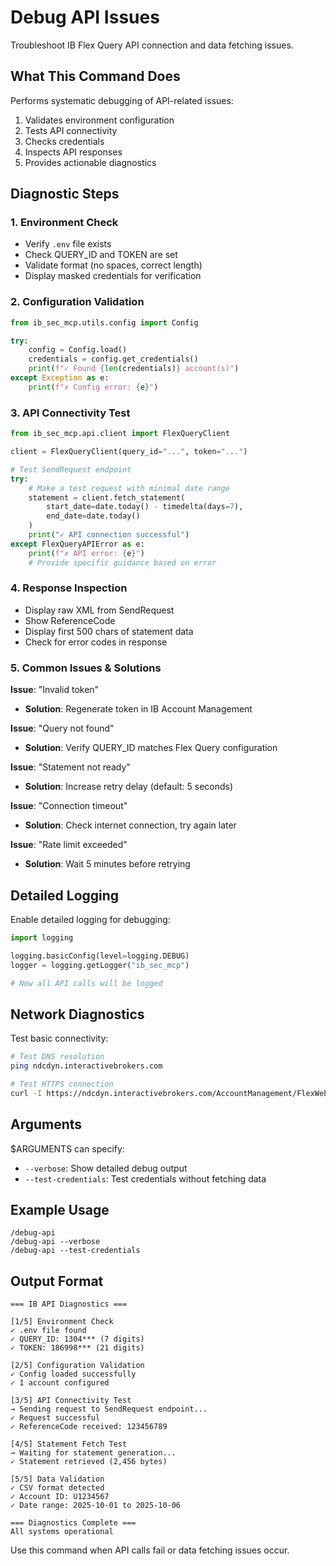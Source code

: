# Debug API Issues

Troubleshoot IB Flex Query API connection and data fetching issues.

## What This Command Does

Performs systematic debugging of API-related issues:
1. Validates environment configuration
2. Tests API connectivity
3. Checks credentials
4. Inspects API responses
5. Provides actionable diagnostics

## Diagnostic Steps

### 1. Environment Check
- Verify `.env` file exists
- Check QUERY_ID and TOKEN are set
- Validate format (no spaces, correct length)
- Display masked credentials for verification

### 2. Configuration Validation
```python
from ib_sec_mcp.utils.config import Config

try:
    config = Config.load()
    credentials = config.get_credentials()
    print(f"✓ Found {len(credentials)} account(s)")
except Exception as e:
    print(f"✗ Config error: {e}")
```

### 3. API Connectivity Test
```python
from ib_sec_mcp.api.client import FlexQueryClient

client = FlexQueryClient(query_id="...", token="...")

# Test SendRequest endpoint
try:
    # Make a test request with minimal date range
    statement = client.fetch_statement(
        start_date=date.today() - timedelta(days=7),
        end_date=date.today()
    )
    print("✓ API connection successful")
except FlexQueryAPIError as e:
    print(f"✗ API error: {e}")
    # Provide specific guidance based on error
```

### 4. Response Inspection
- Display raw XML from SendRequest
- Show ReferenceCode
- Display first 500 chars of statement data
- Check for error codes in response

### 5. Common Issues & Solutions

**Issue**: "Invalid token"
- **Solution**: Regenerate token in IB Account Management

**Issue**: "Query not found"
- **Solution**: Verify QUERY_ID matches Flex Query configuration

**Issue**: "Statement not ready"
- **Solution**: Increase retry delay (default: 5 seconds)

**Issue**: "Connection timeout"
- **Solution**: Check internet connection, try again later

**Issue**: "Rate limit exceeded"
- **Solution**: Wait 5 minutes before retrying

## Detailed Logging

Enable detailed logging for debugging:
```python
import logging

logging.basicConfig(level=logging.DEBUG)
logger = logging.getLogger("ib_sec_mcp")

# Now all API calls will be logged
```

## Network Diagnostics

Test basic connectivity:
```bash
# Test DNS resolution
ping ndcdyn.interactivebrokers.com

# Test HTTPS connection
curl -I https://ndcdyn.interactivebrokers.com/AccountManagement/FlexWebService/SendRequest
```

## Arguments

$ARGUMENTS can specify:
- `--verbose`: Show detailed debug output
- `--test-credentials`: Test credentials without fetching data

## Example Usage

```
/debug-api
/debug-api --verbose
/debug-api --test-credentials
```

## Output Format

```
=== IB API Diagnostics ===

[1/5] Environment Check
✓ .env file found
✓ QUERY_ID: 1304*** (7 digits)
✓ TOKEN: 186998*** (21 digits)

[2/5] Configuration Validation
✓ Config loaded successfully
✓ 1 account configured

[3/5] API Connectivity Test
→ Sending request to SendRequest endpoint...
✓ Request successful
✓ ReferenceCode received: 123456789

[4/5] Statement Fetch Test
→ Waiting for statement generation...
✓ Statement retrieved (2,456 bytes)

[5/5] Data Validation
✓ CSV format detected
✓ Account ID: U1234567
✓ Date range: 2025-10-01 to 2025-10-06

=== Diagnostics Complete ===
All systems operational
```

Use this command when API calls fail or data fetching issues occur.
